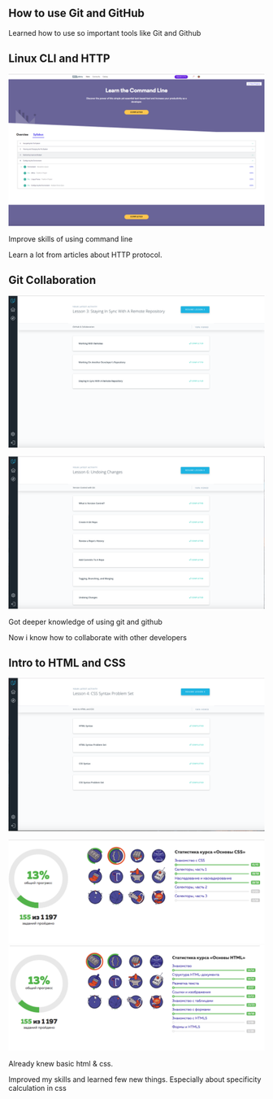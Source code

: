 ## How to use Git and GitHub

Learned how to use so important tools like Git and Github


## Linux CLI and HTTP

![](https://github.com/AndewTu/kottans-frontend/blob/master/task_Linux_cmd/Command_line.png)

Improve skills of using command line 

Learn a lot from articles about HTTP protocol.

## Git Collaboration

![](https://github.com/AndewTu/kottans-frontend/blob/master/task_git_collaboration/collaborate.png)

![](https://github.com/AndewTu/kottans-frontend/blob/master/task_git_collaboration/version-control.png)

Got deeper knowledge of using git and github

Now i know how to collaborate with other developers

## Intro to HTML and CSS

![](https://github.com/AndewTu/kottans-frontend/blob/master/task_html_css_intro/udacity.png)

![](https://github.com/AndewTu/kottans-frontend/blob/master/task_html_css_intro/Academy_css.png)![](https://github.com/AndewTu/kottans-frontend/blob/master/task_html_css_intro/Academy_html.png)

Already knew basic html & css.

Improved my skills and learned few new things. Especially about specificity calculation in css

